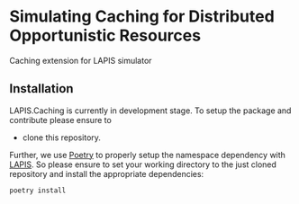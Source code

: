 # Simulating Caching for Distributed Opportunistic Resources

Caching extension for LAPIS simulator

## Installation

LAPIS.Caching is currently in development stage.
To setup the package and contribute please ensure to

* clone this repository.

Further, we use [Poetry](https://python-poetry.org) to properly
setup the namespace dependency with
[LAPIS](https://github.com/MatterMiners/lapis).
So please ensure to set your working directory to the just
cloned repository and install the appropriate dependencies:

```bash
poetry install
```
